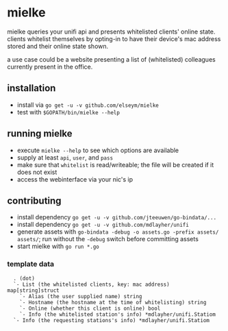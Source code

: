 # mielke

mielke queries your unifi api and presents whitelisted clients'
online state. clients whitelist themselves by opting-in to have
their device's mac address stored and their online state shown.

a use case could be a website presenting a list of (whitelisted)
colleagues currently present in the office.

## installation

* install via `go get -u -v github.com/elseym/mielke`
* test with `$GOPATH/bin/mielke --help`

## running mielke
 * execute `mielke --help` to see which options are available
 * supply at least `api`, `user`, and `pass`
 * make sure that `whitelist` is read/writeable;
   the file will be created if it does not exist
 * access the webinterface via your nic's ip

## contributing

* install dependency `go get -u -v github.com/jteeuwen/go-bindata/...`
* install dependency `go get -u -v github.com/mdlayher/unifi`
* generate assets with `go-bindata -debug -o assets.go -prefix assets/ assets/`;
  run without the `-debug` switch before committing assets
* start mielke with `go run *.go`

### template data
```
  . (dot)
  `- List (the whitelisted clients, key: mac address) map[string]struct
    `- Alias (the user supplied name) string
    `- Hostname (the hostname at the time of whitelisting) string
    `- Online (whether this client is online) bool
    `- Info (the whitelisted station's info) *mdlayher/unifi.Statiom
  `- Info (the requesting stations's info) *mdlayher/unifi.Statiom
```
